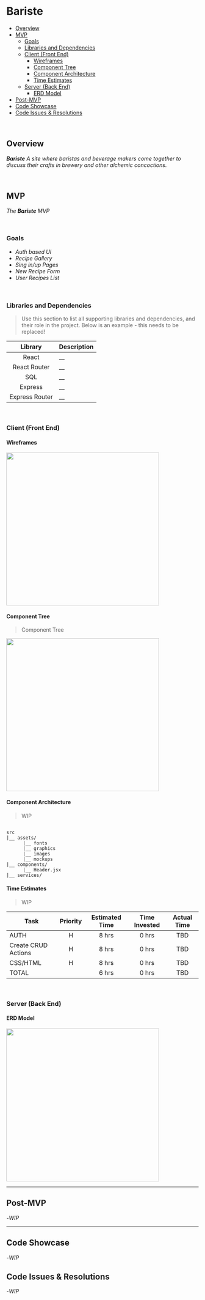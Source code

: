 # Bariste <!-- omit in toc -->


- [Overview](#overview)
- [MVP](#mvp)
  - [Goals](#goals)
  - [Libraries and Dependencies](#libraries-and-dependencies)
  - [Client (Front End)](#client-front-end)
    - [Wireframes](#wireframes)
    - [Component Tree](#component-tree)
    - [Component Architecture](#component-architecture)
    - [Time Estimates](#time-estimates)
  - [Server (Back End)](#server-back-end)
    - [ERD Model](#erd-model)
- [Post-MVP](#post-mvp)
- [Code Showcase](#code-showcase)
- [Code Issues & Resolutions](#code-issues--resolutions)

<br>

## Overview

_**Bariste** A site where baristas and beverage makers come together to discuss their crafts in brewery and other alchemic concoctions._


<br>

## MVP

_The **Bariste** MVP_

<br>

### Goals

- _Auth based UI_
- _Recipe Gallery_
- _Sing in/up Pages_
- _New Recipe Form_
- _User Recipes List_

<br>

### Libraries and Dependencies

> Use this section to list all supporting libraries and dependencies, and their role in the project. Below is an example - this needs to be replaced!

|     Library      | Description                                |
| :--------------: | :----------------------------------------- |
|      React       | __ |
|   React Router   | __ |
|       SQL        | __ |
|     Express      | __ |
|  Express Router  | __ |

<br>

### Client (Front End)

#### Wireframes

<img src="https://i.imgur.com/VoSPIHH.png" height="400" />



#### Component Tree

> Component Tree

<img src="https://i.imgur.com/CR7LIoz.png" height="400" />

#### Component Architecture

> WIP

``` structure

src
|__ assets/
      |__ fonts
      |__ graphics
      |__ images
      |__ mockups
|__ components/
      |__ Header.jsx
|__ services/

```

#### Time Estimates

> WIP

| Task                | Priority | Estimated Time | Time Invested | Actual Time |
| ------------------- | :------: | :------------: | :-----------: | :---------: |
| AUTH                |    H     |     8 hrs     |     0 hrs     |    TBD    |
| Create CRUD Actions |    H     |     8 hrs      |     0 hrs     |     TBD     |
| CSS/HTML            |    H     |     8 hrs      |     0 hrs     |     TBD     |
| TOTAL               |          |     6 hrs      |     0 hrs     |     TBD     |


<br>

### Server (Back End)

#### ERD Model
<img src="https://i.imgur.com/v777TlT.png" height="400" />
<br>

***

## Post-MVP

-_WIP_

***

## Code Showcase
-_WIP_

## Code Issues & Resolutions

-_WIP_
